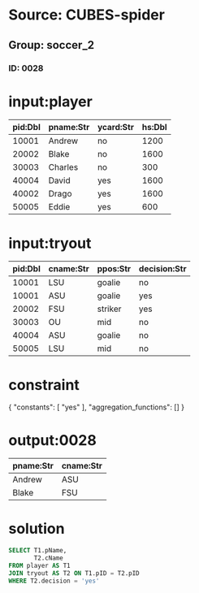 # Source: CUBES-spider
## Group: soccer_2
### ID: 0028

# input:player

| pid:Dbl | pname:Str | ycard:Str | hs:Dbl |
|---|---|---|---|
| 10001 | Andrew | no | 1200 |
| 20002 | Blake | no | 1600 |
| 30003 | Charles | no | 300 |
| 40004 | David | yes | 1600 |
| 40002 | Drago | yes | 1600 |
| 50005 | Eddie | yes | 600 |

# input:tryout

| pid:Dbl | cname:Str | ppos:Str | decision:Str |
|---|---|---|---|
| 10001 | LSU | goalie | no |
| 10001 | ASU | goalie | yes |
| 20002 | FSU | striker | yes |
| 30003 | OU | mid | no |
| 40004 | ASU | goalie | no |
| 50005 | LSU | mid | no |

# constraint

{
  "constants": [
    "yes"
  ],
  "aggregation_functions": []
}

# output:0028

| pname:Str | cname:Str |
|---|---|
| Andrew | ASU |
| Blake | FSU |

# solution

```sql
SELECT T1.pName,
       T2.cName
FROM player AS T1
JOIN tryout AS T2 ON T1.pID = T2.pID
WHERE T2.decision = 'yes'
```
